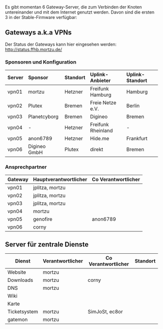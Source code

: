 Es gibt momentan 6 Gateway-Server, die zum Verbinden der Knoten untereinander und mit dem Internet genutzt werden. Davon sind die ersten 3 in der Stable-Firmware verfügbar:

## Gateways a.k.a VPNs
Der Status der Gateways kann hier eingesehen werden: http://status.ffhb.mortzu.de/
### Sponsoren und Konfiguration
| Server | Sponsor      | Standort | Uplink-Anbieter    | Uplink-Standort |
|:-------|:-------------|:---------|:-------------------|:----------------|
| vpn01  | mortzu       | Hetzner  | Freifunk Hamburg   | Hamburg         |
| vpn02  | Plutex       | Bremen   | Freie Netze e.V.   | Berlin          |
| vpn03  | Planetcyborg | Bremen   | Digineo            | Bremen          |
| vpn04  | -            | Hetzner  | Freifunk Rheinland | -               |
| vpn05  | anon6789     | Hetzner  | Hide.me            | Frankfurt       |
| vpn06  | Digineo GmbH | Plutex   | direkt             | Bremen          |

### Ansprechpartner

| Gateway | Hauptverantwortlicher | Co Verantwortlicher |
|---------|-----------------------|---------------------|
| vpn01   | jplitza, mortzu       |                     |
| vpn02   | jplitza, mortzu       |                     |
| vpn03   | jplitza, mortzu       |                     |
| vpn04   | mortzu                |                     |
| vpn05   | genofire              | anon6789            |
| vpn06   | corny                 |                     |


## Server für zentrale Dienste
Dienst        | Verantwortlicher  | Co Verantwortlicher | Standort
          --- | ---               | ---                 | ---
Website       | mortzu            |                     | 
Downloads     | mortzu            | corny               | 
DNS           | mortzu            |                     | 
Wiki          |                   |                     | 
Karte         |                   |                     | 
Ticketsystem  | mortzu            | SimJoSt, ec8or      | 
gatemon       | mortzu            |                     | 